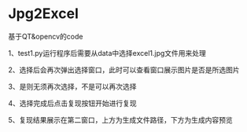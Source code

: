 # Jpg2Excel
基于QT&amp;opencv的code

1、test1.py运行程序后需要从data中选择excel1.jpg文件用来处理

2、选择后会再次弹出选择窗口，此时可以查看窗口展示图片是否是所选图片

3、是则无须再次选择，不是可以再次选择

4、选择完成后点击复现按钮开始进行复现

5、复现结果展示在第二窗口，上方为生成文件路径，下方为生成内容预览